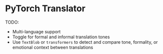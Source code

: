 # PyTorch Translator

TODO:
* Multi-language support
* Toggle for formal and informal translation tones
* Use `TextBlob` or `transformers` to detect and compare tone, formality, or emotional context between translations
